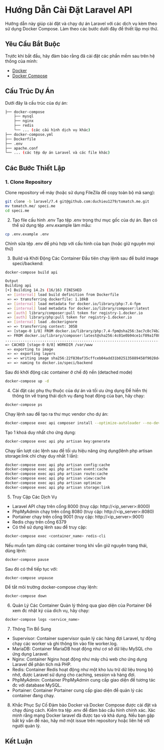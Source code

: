# Hướng Dẫn Cài Đặt Laravel API

Hướng dẫn này giúp cài đặt và chạy dự án Laravel với các dịch vụ kèm theo sử dụng Docker Compose. Làm theo các bước dưới đây để thiết lập mọi thứ.

## Yêu Cầu Bắt Buộc

Trước khi bắt đầu, hãy đảm bảo rằng đã cài đặt các phần mềm sau trên hệ thống của mình:

- [Docker](https://docs.docker.com/get-docker/)
- [Docker Compose](https://docs.docker.com/compose/install/)

## Cấu Trúc Dự Án

Dưới đây là cấu trúc của dự án:
```bash
├── docker-compose
    ├── mysql
    ├── nginx
    ├── redis
    └── ... (các cấu hình dịch vụ khác)   
├── docker-compose.yml
├── Dockerfile
├── .env
├── apache.conf
└── ... (các tệp dự án Laravel và các file khác)
```

## Các Bước Thiết Lập
### 1. Clone Repository
Clone repository về máy (hoặc sử dụng FileZila để copy toàn bộ mã sang):

```bash
git clone -b laravel/7.4 git@github.com:duchieu1279/tomatch.me.git
mv tomatch.me/ speci.me
cd speci.me
```
2. Tạo file cấu hình .env
Tạo tệp .env trong thư mục gốc của dự án. Bạn có thể sử dụng tệp .env.example làm mẫu:
```bash
cp .env.example .env
```
Chỉnh sửa tệp .env để phù hợp với cấu hình của bạn (hoặc giữ nguyên mọi thứ)

3. Build và Khởi Động Các Container
Đầu tiên chạy lệnh sau để build image speci/backend:
```bash
docker-compose build api
```
```bash
Output
Building api
[+] Building 14.2s (16/16) FINISHED                                                                      docker:default
 => [internal] load build definition from Dockerfile                                                               0.0s
 => => transferring dockerfile: 1.10kB                                                                             0.0s
 => [internal] load metadata for docker.io/library/php:7.4-fpm                                                     2.0s
 => [internal] load metadata for docker.io/library/composer:latest                                                 3.1s
 => [auth] library/composer:pull token for registry-1.docker.io                                                    0.0s
 => [auth] library/php:pull token for registry-1.docker.io                                                         0.0s
 => [internal] load .dockerignore                                                                                  0.0s
 => => transferring context: 305B                                                                                  0.0s
 => [stage-0 1/8] FROM docker.io/library/php:7.4-fpm@sha256:3ac7c8c74b2b047c7cb273469d74fc0d59b857aa44043e6ea6a00  0.0s
 => FROM docker.io/library/composer:latest@sha256:4c01e0b94ce1cf09a1f0850187231f48942dab2ab25f5bb0a34dfd6271c289  10.9s
.......................................................................................................................
=> CACHED [stage-0 8/8] WORKDIR /var/www                                                                           0.0s
 => exporting to image                                                                                             0.0s
 => => exporting layers                                                                                            0.0s
 => => writing image sha256:22f830af35cffceb04add31b025135889458f9028dcd3d391880b0f79ae049de                       0.0s
 => => naming to docker.io/speci/backend
```
Sau đó khởi động các container ở chế độ nền (detached mode)
```bash
docker-compose up -d
```

4. Cài đặt các phụ thụ thuộc của dự án và tối ưu ứng dụng
Để hiển thị thông tin về trạng thái dịch vụ đang hoạt động của bạn, hãy chạy:
```bash
docker-compose ps
```
Chạy lệnh sau để tạo ra thư mục vendor cho dự án:
```bash
docker-compose exec api composer install --optimize-autoloader --no-dev
```
Tạo 1 khoá duy nhất cho ứng dụng:
```bash
docker-compose exec api php artisan key:generate
```
Chạy lần lượt các lệnh sau để tối ưu hiệu năng ứng dụng(lênh php artisan storage:link chỉ chạy duy nhất 1 lần):
```bash
docker-compose exec api php artisan config:cache
docker-compose exec api php artisan event:cache
docker-compose exec api php artisan route:cache
docker-compose exec api php artisan view:cache
docker-compose exec api php artisan optimize
docker-compose exec api php artisan storage:link
```

5. Truy Cập Các Dịch Vụ
- Laravel API chạy trên cổng 8000 (truy cập: http://<ip_server>:8000)
- PhpMyAdmin chạy trên cổng 8080 (truy cập: http://<ip_server>:8080)
- Portainer chạy trên cổng 9001 (truy cập: http://<ip_server>:9001)
- Redis chạy trên cổng 6379 
 - Có thể sử dụng lênh sau để truy cập: 
 ```bash
 docker-compose exec <container_name> redis-cli
 ```
Nếu muốn tạm dừng các container trong khi vẫn giữ nguyên trạng thái, dùng lệnh:
```bash
docker-compose pause
```
Sau đó có thể tiếp tục với:
```bash
docker-compose unpause
```
Để tắt môi trường docker-compose chạy lệnh:
```bash
docker-compose down
```
6. Quản Lý Các Container
Quản lý thông qua giao diện của Portainer
Để xem đc nhật ký của dich vụ, hãy chạy:
```bash
docker-compose logs <service_name>
```

7. Thông Tin Bổ Sung
- Supervisor: Container supervisor quản lý các hàng đợi Laravel, tự động chạy các worker và ghi thông tin vào file worker.log.
- MariaDB: Container MariaDB hoạt động như cơ sở dữ liệu MySQL cho ứng dụng Laravel.
- Nginx: Container Nginx hoạt động như máy chủ web cho ứng dụng Laravel để phân tích mã PHP.
- Redis: Container Redis hoạt động như một kho lưu trữ dữ liệu trong bộ nhớ, được Laravel sử dụng cho caching, session và hàng đợi.
- PhpMyAdmin: Container PhpMyAdmin cung cấp giao diện để tương tác đc với database MySQL.
- Portainer: Container Portainer cung cấp giao diện để quản lý các container đang chạy.
8. Khắc Phục Sự Cố
Đảm bảo Docker và Docker Compose được cài đặt và chạy đúng cách.
Kiểm tra tệp .env để đảm bảo cấu hình chính xác.
Xác minh rằng mạng Docker laravel đã được tạo và khả dụng.
Nếu bạn gặp bất kỳ vấn đề nào, hãy mở một issue trên repository hoặc liên hệ với người quản lý.

## Kết Luận

